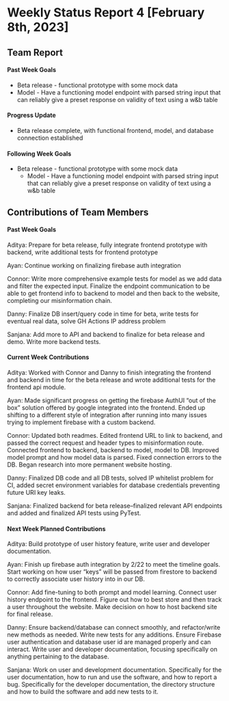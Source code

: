 ﻿# Weekly Status Report 4 [February 8th, 2023]


## **Team Report**

#### **Past Week Goals**

-   Beta release - functional prototype with some mock data
-   Model - Have a functioning model endpoint with parsed string input that can reliably give a preset response on validity of text using a w&b table

#### **Progress Update**

-   Beta release complete, with functional frontend, model, and database connection established

#### **Following Week Goals**

-   Beta release - functional prototype with some mock data
    -  Model - Have a functioning model endpoint with parsed string input that can reliably give a preset response on validity of text using a w&b table

## **Contributions of Team Members**

#### **Past Week Goals**

Aditya: Prepare for beta release, fully integrate frontend prototype with backend, write additional tests for frontend prototype

Ayan: Continue working on finalizing firebase auth integration

Connor: Write more comprehensive example tests for model as we add data and filter the expected input. Finalize the endpoint communication to be able to get frontend info to backend to model and then back to the
website, completing our misinformation chain.

Danny: Finalize DB insert/query code in time for beta, write tests for eventual real data, solve GH Actions IP address problem

Sanjana: Add more to API and backend to finalize for beta release and demo. Write more backend tests.

#### **Current Week Contributions**

Aditya: Worked with Connor and Danny to finish integrating the frontend and backend in time for the beta release and wrote additional tests for the frontend api module.

Ayan: Made significant progress on getting the firebase AuthUI “out of the box” solution offered by google integrated into the frontend. Ended up shifting to a different style of integration after running into many issues trying to implement firebase with a custom backend.

Connor: Updated both readmes. Edited frontend URL to link to backend, and passed the correct request and header types to misinformation route. Connected frontend to backend, backend to model, model to DB. Improved model prompt and how model data is parsed. Fixed connection errors to the DB. Began research into more permanent website hosting.

Danny: Finalized DB code and all DB tests, solved IP whitelist problem for CI, added secret environment variables for database credentials preventing future URI key leaks.

Sanjana: Finalized backend for beta release–finalized relevant API endpoints and added and finalized API tests using PyTest.

#### **Next Week Planned Contributions**

Aditya: Build prototype of user history feature, write user and developer documentation.

Ayan: Finish up firebase auth integration by 2/22 to meet the timeline goals. Start working on how user “keys” will be passed from firestore to backend to correctly associate user history into in our DB.

Connor: Add fine-tuning to both prompt and model learning. Connect user history endpoint to the frontend. Figure out how to best store and then track a user throughout the website. Make decision on how to host backend site for final release.

Danny: Ensure backend/database can connect smoothly, and refactor/write new methods as needed. Write new tests for any additions. Ensure Firebase user authentication and database user id are managed properly and can interact. Write user and developer documentation, focusing specifically on anything pertaining to the database.

Sanjana: Work on user and development documentation. Specifically for the user documentation, how to run and use the software, and how to report a bug. Specifically for the developer documentation, the directory structure and how to build the software and add new tests to it.
